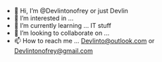 - 👋 Hi, I’m @Devlintonofrey or just Devlin
- 👀 I’m interested in ... 
- 🌱 I’m currently learning ... IT stuff
- 💞️ I’m looking to collaborate on ...
- 📫 How to reach me ... Devlinto@outlook.com or Devlintonofrey@gmail.com

<!---
Devlintonofrey/Devlintonofrey is a ✨ special ✨ repository because its `README.md` (this file) appears on your GitHub profile.
You can click the Preview link to take a look at your changes.
--->

